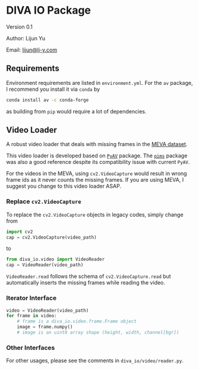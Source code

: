 # DIVA IO Package

Version 0.1

Author: Lijun Yu

Email: lijun@lj-y.com

## Requirements

Environment requirements are listed in `environment.yml`.
For the `av` package, I recommend you install it via `conda` by 
```sh
conda install av -c conda-forge
```
as building from `pip` would require a lot of dependencies.

## Video Loader

A robust video loader that deals with missing frames in the [MEVA dataset](http://mevadata.org). 

This video loader is developed based on [`PyAV`](https://github.com/mikeboers/PyAV) package.
The [`pims`](https://github.com/soft-matter/pims) package was also a good reference despite its compatibility issue with current `PyAV`.

For the videos in the MEVA, using `cv2.VideoCapture` would result in wrong frame ids as it never counts the missing frames.
If you are using MEVA, I suggest you change to this video loader ASAP.

### Replace `cv2.VideoCapture`

To replace the `cv2.VideoCapture` objects in legacy codes, simply change from 

```python
import cv2
cap = cv2.VideoCapture(video_path)
```

to

```python
from diva_io.video import VideoReader
cap = VideoReader(video_path)
```

`VideoReader.read` follows the schema of `cv2.VideoCapture.read` but automatically inserts the missing frames while reading the video.

### Iterator Interface

```python
video = VideoReader(video_path)
for frame in video:
    # frame is a diva_io.video.frame.Frame object
    image = frame.numpy() 
    # image is an uint8 array shape (height, width, channel[bgr])
```

### Other Interfaces

For other usages, please see the comments in `diva_io/video/reader.py`.